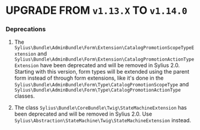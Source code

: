 # UPGRADE FROM `v1.13.X` TO `v1.14.0`

### Deprecations

1. The `Sylius\Bundle\AdminBundle\Form\Extension\CatalogPromotionScopeTypeExtension` and `Sylius\Bundle\AdminBundle\Form\Extension\CatalogPromotionActionTypeExtension` have been deprecated and will be removed in Sylius 2.0.
   Starting with this version, form types will be extended using the parent form instead of through form extensions, like it's done in the `Sylius\Bundle\AdminBundle\Form\Type\CatalogPromotionScopeType` and `Sylius\Bundle\AdminBundle\Form\Type\CatalogPromotionActionType` classes.

1. The class `Sylius\Bundle\CoreBundle\Twig\StateMachineExtension` has been deprecated and will be removed in Sylius 2.0. Use `Sylius\Abstraction\StateMachine\Twig\StateMachineExtension` instead.
